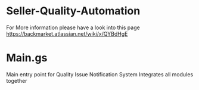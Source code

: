 # Seller-Quality-Automation

For More information please have a look into this page https://backmarket.atlassian.net/wiki/x/QYBdHgE

# Main.gs 
Main entry point for Quality Issue Notification System Integrates all modules together
